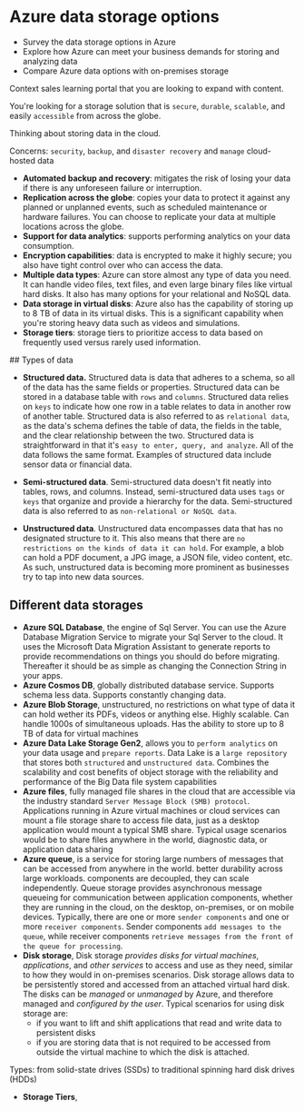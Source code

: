 # Azure data storage options

- Survey the data storage options in Azure
- Explore how Azure can meet your business demands for storing and analyzing data
- Compare Azure data options with on-premises storage

Context sales learning portal that you are looking to expand with content.

You're looking for a storage solution that is `secure`, `durable`, `scalable`, and easily `accessible` from across the globe.

Thinking about storing data in the cloud.

Concerns: `security`, `backup`, and `disaster recovery` and `manage` cloud-hosted data

- **Automated backup and recovery**: mitigates the risk of losing your data if there is any unforeseen failure or interruption.
- **Replication across the globe**: copies your data to protect it against any planned or unplanned events, such as scheduled maintenance or hardware failures. You can choose to replicate your data at multiple locations across the globe.
- **Support for data analytics**: supports performing analytics on your data consumption.
- **Encryption capabilities**: data is encrypted to make it highly secure; you also have tight control over who can access the data.
- **Multiple data types**: Azure can store almost any type of data you need. It can handle video files, text files, and even large binary files like virtual hard disks. It also has many options for your relational and NoSQL data.
- **Data storage in virtual disks**: Azure also has the capability of storing up to 8 TB of data in its virtual disks. This is a significant capability when you're storing heavy data such as videos and simulations.
- **Storage tiers**: storage tiers to prioritize access to data based on frequently used versus rarely used information.

## Types of data
- **Structured data.** Structured data is data that adheres to a schema, so all of the data has the same fields or properties. Structured data can be stored in a database table with `rows` and `columns`. Structured data relies on `keys` to indicate how one row in a table relates to data in another row of another table. Structured data is also referred to as `relational data`, as the data's schema defines the table of data, the fields in the table, and the clear relationship between the two. Structured data is straightforward in that it's `easy to enter, query, and analyze`. All of the data follows the same format. Examples of structured data include sensor data or financial data.

- **Semi-structured data**. Semi-structured data doesn't fit neatly into tables, rows, and columns. Instead, semi-structured data uses `tags` or `keys` that organize and provide a hierarchy for the data. Semi-structured data is also referred to as `non-relational or NoSQL data`.

- **Unstructured data**. Unstructured data encompasses data that has no designated structure to it. This also means that there are `no restrictions on the kinds of data it can hold`. For example, a blob can hold a PDF document, a JPG image, a JSON file, video content, etc. As such, unstructured data is becoming more prominent as businesses try to tap into new data sources.

## Different data storages
- **Azure SQL Database**, the engine of Sql Server. You can use the Azure Database Migration Service to migrate your Sql Server to the cloud. It uses the Microsoft Data Migration Assistant to generate reports to provide recommendations on things you should do before migrating. Thereafter it should be as simple as changing the Connection String in your apps.
- **Azure Cosmos DB**, globally distributed database service. Supports schema less data. Supports constantly changing data.
- **Azure Blob Storage**, unstructured, no restrictions on what type of data it can hold wether its PDFs, videos or anything else. Highly scalable. Can handle 1000s of simultaneous uploads. Has the ability to store up to 8 TB of data for virtual machines
- **Azure Data Lake Storage Gen2**, allows you to `perform analytics` on your data usage and `prepare reports`. Data Lake is a `large repository` that stores both `structured` and `unstructured data`. Combines the scalability and cost benefits of object storage with the reliability and performance of the Big Data file system capabilities
- **Azure files**, fully managed file shares in the cloud that are accessible via the industry standard `Server Message Block (SMB) protocol`. Applications running in Azure virtual machines or cloud services can mount a file storage share to access file data, just as a desktop application would mount a typical SMB share. Typical usage scenarios would be to share files anywhere in the world, diagnostic data, or application data sharing
- **Azure queue**, is a service for storing large numbers of messages that can be accessed from anywhere in the world. better durability across large workloads. components are decoupled, they can scale independently. Queue storage provides asynchronous message queueing for communication between application components, whether they are running in the cloud, on the desktop, on-premises, or on mobile devices. Typically, there are one or more `sender components` and one or more `receiver components`. Sender components `add messages to the queue`, while receiver components `retrieve messages from the front of the queue for processing`.
- **Disk storage**, Disk storage _provides disks for virtual machines_, _applications_, and _other services_ to access and use as they need, similar to how they would in on-premises scenarios. Disk storage allows data to be persistently stored and accessed from an attached virtual hard disk. The disks can be _managed_ or _unmanaged_ by Azure, and therefore managed and _configured by the user_.
Typical scenarios for using disk storage are: 
  - if you want to lift and shift applications that read and write data to persistent disks
  - if you are storing data that is not required to be accessed from outside the virtual machine to which the disk is attached.

Types: from solid-state drives (SSDs) to traditional spinning hard disk drives (HDDs)
- **Storage Tiers**, 



